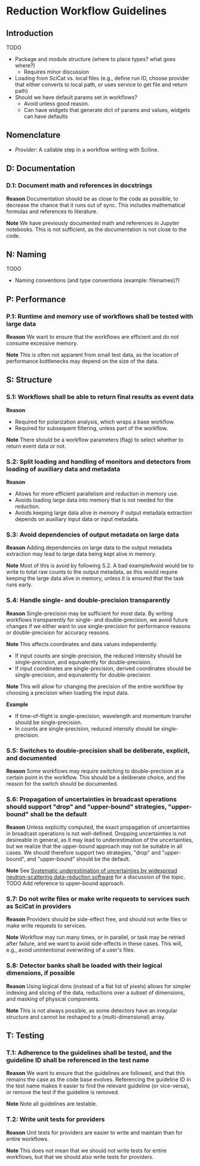 # Reduction Workflow Guidelines

## Introduction

TODO

- Package and module structure (where to place types? what goes where?)
  - Requires minor discussion
- Loading from SciCat vs. local files (e.g., define run ID, choose provider that either converts to local path, or uses service to get file and return path)
- Should we have default params set in workflows?
  - Avoid unless good reason.
  - Can have widgets that generate dict of params and values, widgets can have defaults

## Nomenclature

- *Provider*: A callable step in a workflow writing with Sciline.

## D: Documentation

### D.1: Document math and references in docstrings

**Reason**
Documentation should be as close to the code as possible, to decrease the chance that it runs out of sync.
This includes mathematical formulas and references to literature.

**Note**
We have previously documented math and references in Jupyter notebooks.
This is not sufficient, as the documentation is not close to the code.

## N: Naming

TODO
- Naming conventions (and type conventions (example: filenames)?)

## P: Performance

### P.1: Runtime and memory use of workflows shall be tested with large data

**Reason**
We want to ensure that the workflows are efficient and do not consume excessive memory.

**Note**
This is often not apparent from small test data, as the location of performance bottlenecks may depend on the size of the data.

## S: Structure

### S.1: Workflows shall be able to return final results as event data

**Reason**
- Required for polarization analysis, which wraps a base workflow.
- Required for subsequent filtering, unless part of the workflow.

**Note**
There should be a workflow parameters (flag) to select whether to return event data or not.

### S.2: Split loading and handling of monitors and detectors from loading of auxiliary data and metadata

**Reason**
- Allows for more efficient parallelism and reduction in memory use.
- Avoids loading large data into memory that is not needed for the reduction.
- Avoids keeping large data alive in memory if output metadata extraction depends on auxiliary input data or input metadata.

### S.3: Avoid dependencies of output metadata on large data

**Reason**
Adding dependencies on large data to the output metadata extraction may lead to large data being kept alive in memory.

**Note**
Most of this is avoid by following S.2.
A bad exampleAvoid would be to write to total raw counts to the output metadata, as this would require keeping the large data alive in memory, unless it is ensured that the task runs early.

### S.4: Handle single- and double-precision transparently

**Reason**
Single-precision may be sufficient for most data.
By writing workflows transparently for single- and double-precision, we avoid future changes if we either want to use single-precision for performance reasons or double-precision for accuracy reasons.

**Note**
This affects coordinates and data values independently.
- If input counts are single-precision, the reduced intensity should be single-precision, and equivalently for double-precision.
- If input coordinates are single-precision, derived coordinates should be single-precision, and equivalently for double-precision.

**Note**
This will allow for changing the precision of the entire workflow by choosing a precision when loading the input data.

**Example**
- If time-of-flight is single-precision, wavelength and momentum transfer should be single-precision.
- In counts are single-precision, reduced intensity should be single-precision.

### S.5: Switches to double-precision shall be deliberate, explicit, and documented

**Reason**
Some workflows may require switching to double-precision at a certain point in the workflow.
This should be a deliberate choice, and the reason for the switch should be documented.

### S.6: Propagation of uncertainties in broadcast operations should support "drop" and "upper-bound" strategies, "upper-bound" shall be the default

**Reason**
Unless explicitly computed, the exact propagation of uncertainties in broadcast operations is not well-defined.
Dropping uncertainties is not desireable in general, as it may lead to underestimation of the uncertainties, but we realize that the upper-bound approach may not be suitable in all cases.
We should therefore support two strategies, "drop" and "upper-bound", and "upper-bound" should be the default.

**Note**
See [Systematic underestimation of uncertainties by widespread neutron-scattering data-reduction software](http://dx.doi.org/10.3233/JNR-220049) for a discussion of the topic.
TODO Add reference to upper-bound approach.

### S.7: Do not write files or make write requests to services such as SciCat in providers

**Reason**
Providers should be side-effect free, and should not write files or make write requests to services.

**Note**
Workflow may run many times, or in parallel, or task may be retried after failure, and we want to avoid side-effects in these cases.
This will, e.g., avoid unintentional overwriting of a user's files.

### S.8: Detector banks shall be loaded with their logical dimensions, if possible

**Reason**
Using logical dims (instead of a flat list of pixels) allows for simpler indexing and slicing of the data, reductions over a subset of dimensions, and masking of physical components.

**Note**
This is not always possible, as some detectors have an irregular structure and cannot be reshaped to a (multi-dimensional) array.

## T: Testing

### T.1: Adherence to the guidelines shall be tested, and the guideline ID shall be referenced in the test name

**Reason**
We want to ensure that the guidelines are followed, and that this remains the case as the code base evolves.
Referencing the guideline ID in the test name makes it easier to find the relevant guideline (or vice-versa), or remove the test if the guideline is removed.

**Note**
Note all guidelines are testable.

### T.2: Write unit tests for providers

**Reason** Unit tests for providers are easier to write and maintain than for entire workflows.

**Note** This does not mean that we should not write tests for entire workflows, but that we should also write tests for providers.